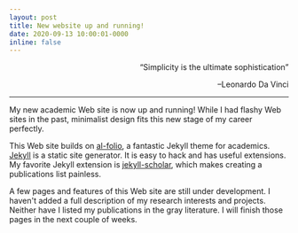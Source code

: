 ```yaml
---
layout: post
title: New website up and running!
date: 2020-09-13 10:00:01-0000
inline: false
---
```


<div align='right'> <q>Simplicity is the ultimate sophistication</q> 
<p>–Leonardo Da Vinci</p>
</div>

***

My new academic Web site is now up and running! While I had flashy Web sites in the past, minimalist design fits this new stage of my career perfectly.

This Web site builds on <ins>[al-folio](https://github.com/alshedivat/al-folio)</ins>, a fantastic 
Jekyll theme for academics. <ins>[Jekyll](https://jekyllrb.com)</ins> is a static site generator. It is 
easy to hack and has useful extensions. My favorite Jekyll extension is <ins>[jekyll-scholar](https://github.com/inukshuk/jekyll-scholar)</ins>, which makes creating a publications list painless.

A few pages and features of this Web site are still under development. I haven't added 
a full description of my research interests and projects. Neither 
have I listed my publications in the gray literature. I will finish those pages in the next couple of weeks.
